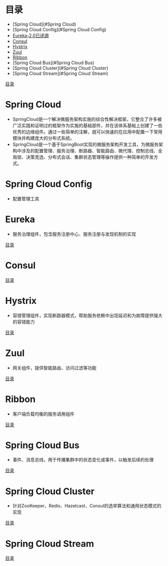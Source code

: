 
# 目录
- [Spring Cloud](#Spring Cloud)
- [Spring Cloud Config](#Spring Cloud Config)
- [Eureka-2.0已闭源](#Eureka)
- [Consul](#Consul)
- [Hystrix](#Hystrix)
- [Zuul](#Zuul)
- [Ribbon](#Ribbon)
- [Spring Cloud Bus](#Spring Cloud Bus)
- [Spring Cloud Cluster](#Spring Cloud Cluster)
- [Spring Cloud Stream](#Spring Cloud Stream)

[目录](#目录)

# Spring Cloud
- SpringCloud是一个解决微服务架构实施的综合性解决框架，它整合了许多被广泛实践和证明过的框架作为实施的基础部件，并在该体系基础上创建了一些优秀的边缘组件。通过一些简单的注解，就可以快速的在应用中配置一下常用模块并构建庞大的分布式系统。  
- SpringCloud是一个基于SpringBoot实现的微服务架构开发工具，为微服务架构中涉及的配置管理、服务治理、断路器、智能路由、微代理、控制总线、全局锁、决策竞选、分布式会话、集群状态管理等操作提供一种简单的开发方式。

# Spring Cloud Config
- 配置管理工具

# Eureka
- 服务治理组件，包含服务注册中心、服务注册与发现机制的实现

[目录](#目录)

# Consul

[目录](#目录)

# Hystrix
- 容错管理组件，实现断路器模式，帮助服务依赖中出现延迟和为故障提供强大的容错能力

[目录](#目录)

# Zuul
- 网关组件，提供智能路由、访问过滤等功能

[目录](#目录)

# Ribbon
- 客户端负载均衡的服务调用组件

[目录](#目录)

# Spring Cloud Bus
- 事件、消息总线，用于传播集群中的状态变化或事件，以触发后续的处理

[目录](#目录)

# Spring Cloud Cluster
- 针对ZooKeeper、Redis、Hazelcast、Consul的选举算法和通用状态模式的实现

[目录](#目录)

# Spring Cloud Stream

[目录](#目录)